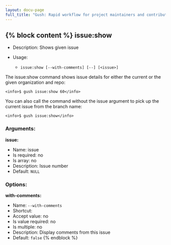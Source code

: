```yaml
---
layout: docu-page
full_title: "Gush: Rapid workflow for project maintainers and contributors"
---
```

{% block content %}
issue:show
----------

* Description: Shows given issue
* Usage:

  * `issue:show [--with-comments] [--] [<issue>]`

The <info>issue:show</info> command shows issue details for either the current or the given organization
and repo:

    <info>$ gush issue:show 60</info>

You can also call the command without the issue argument to pick up the current issue from the branch name:

    <info>$ gush issue:show</info>


### Arguments:

**issue:**

* Name: issue
* Is required: no
* Is array: no
* Description: Issue number
* Default: `NULL`

### Options:

**with-comments:**

* Name: `--with-comments`
* Shortcut: <none>
* Accept value: no
* Is value required: no
* Is multiple: no
* Description: Display comments from this issue
* Default: `false`
{% endblock %}